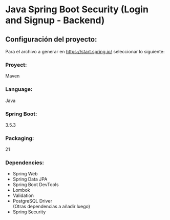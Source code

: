 # Java Spring Boot Security (Login and Signup - Backend)
## Configuración del proyecto: 
Para el archivo a generar en https://start.spring.io/ seleccionar lo siguiente:
### Proyect:
Maven
### Language:
Java
### Spring Boot:
3.5.3
### Packaging:
21
### Dependencies:
- Spring Web
- Spring Data JPA
- Spring Boot DevTools
- Lombok
- Validation
- PostgreSQL Driver  
(Otras dependencias a añadir luego)
- Spring Security